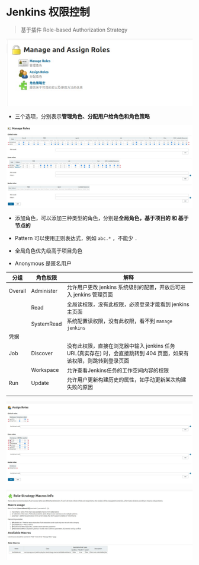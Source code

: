 # Jenkins 权限控制

> 基于插件 Role-based Authorization Strategy

![](./images/jenkinsAuth0.jpg)

* 三个选项，分别表示**管理角色、分配用户给角色和角色策略**

![](./images/jenkinsAuth1.jpg)

* 添加角色，可以添加三种类型的角色，分别是**全局角色，基于项目的 和 基于节点的**

* Pattern 可以使用正则表达式，例如 `abc.*` ，不能少 `.`
* 全局角色优先级高于项目角色
*  Anonymous 是匿名用户

| 分组    | 角色权限   | 解释                                                         |
| ------- | ---------- | ------------------------------------------------------------ |
| Overall | Administer | 允许用户更改 jenkins 系统级别的配置，开放后可进入 jenkins 管理页面 |
|         | Read       | 全局读权限，没有此权限，必须登录才能看到 jenkins 主页面      |
|         | SystemRead | 系统配置读权限，没有此权限，看不到 `manage jenkins`          |
| 凭据    |            |                                                              |
| Job     | Discover   | 没有此权限，直接在浏览器中输入 jenkins 任务 URL(真实存在) 时，会直接跳转到 404 页面，如果有该权限，则跳转到登录页面 |
|         | Workspace  | 允许查看Jenkins任务的工作空间内容的权限                      |
| Run     | Update     | 允许用户更新构建历史的属性，如手动更新某次构建失败的原因     |
|         |            |                                                              |
|         |            |                                                              |



![](./images/jenkinsAuth2.jpg)





![](./images/jenkinsAuth3.jpg)
